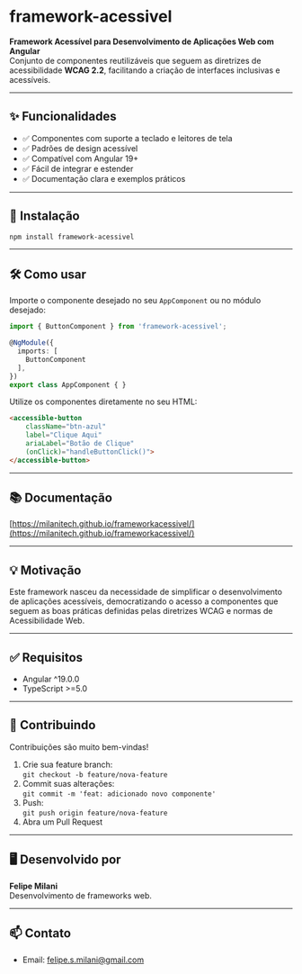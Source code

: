 
# framework-acessivel

**Framework Acessível para Desenvolvimento de Aplicações Web com Angular**  
Conjunto de componentes reutilizáveis que seguem as diretrizes de acessibilidade **WCAG 2.2**, facilitando a criação de interfaces inclusivas e acessíveis.

---

## ✨ Funcionalidades

- ✅ Componentes com suporte a teclado e leitores de tela
- ✅ Padrões de design acessível
- ✅ Compatível com Angular 19+
- ✅ Fácil de integrar e estender
- ✅ Documentação clara e exemplos práticos

---

## 🚀 Instalação

```bash
npm install framework-acessivel
```

---

## 🛠️ Como usar

Importe o componente desejado no seu `AppComponent` ou no módulo desejado:

```typescript
import { ButtonComponent } from 'framework-acessivel';

@NgModule({
  imports: [
    ButtonComponent
  ],
})
export class AppComponent { }
```

Utilize os componentes diretamente no seu HTML:

```html
<accessible-button
    className="btn-azul"
    label="Clique Aqui"
    ariaLabel="Botão de Clique"
    (onClick)="handleButtonClick()">
</accessible-button>
```
---

## 📚 Documentação

[https://milanitech.github.io/frameworkacessivel/](https://milanitech.github.io/frameworkacessivel/)

---

## 💡 Motivação

Este framework nasceu da necessidade de simplificar o desenvolvimento de aplicações acessíveis, democratizando o acesso a componentes que seguem as boas práticas definidas pelas diretrizes WCAG e normas de Acessibilidade Web.

---

## ✅ Requisitos

- Angular ^19.0.0
- TypeScript >=5.0

---

## 🤝 Contribuindo

Contribuições são muito bem-vindas!

1. Crie sua feature branch:  
   `git checkout -b feature/nova-feature`
2. Commit suas alterações:  
   `git commit -m 'feat: adicionado novo componente'`
3. Push:  
   `git push origin feature/nova-feature`
4. Abra um Pull Request

---

## 🖥️ Desenvolvido por

**Felipe Milani**  
Desenvolvimento de frameworks web.

---

## 📫 Contato

- Email: felipe.s.milani@gmail.com
